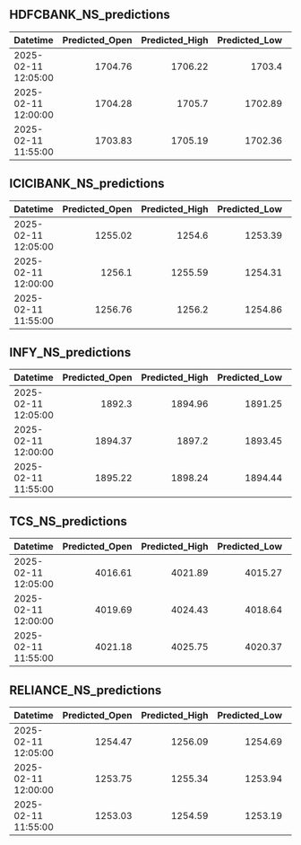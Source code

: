 ## HDFCBANK_NS_predictions
| Datetime            |   Predicted_Open |   Predicted_High |   Predicted_Low |   Predicted_Close |   Predicted_Volume |
|:--------------------|-----------------:|-----------------:|----------------:|------------------:|-------------------:|
| 2025-02-11 12:05:00 |          1704.76 |          1706.22 |         1703.4  |           1704.32 |             114478 |
| 2025-02-11 12:00:00 |          1704.28 |          1705.7  |         1702.89 |           1703.87 |             109357 |
| 2025-02-11 11:55:00 |          1703.83 |          1705.19 |         1702.36 |           1703.37 |             105008 |

## ICICIBANK_NS_predictions
| Datetime            |   Predicted_Open |   Predicted_High |   Predicted_Low |   Predicted_Close |   Predicted_Volume |
|:--------------------|-----------------:|-----------------:|----------------:|------------------:|-------------------:|
| 2025-02-11 12:05:00 |          1255.02 |          1254.6  |         1253.39 |           1255.22 |            76361.4 |
| 2025-02-11 12:00:00 |          1256.1  |          1255.59 |         1254.31 |           1256.2  |            78481.9 |
| 2025-02-11 11:55:00 |          1256.76 |          1256.2  |         1254.86 |           1256.8  |            81192.2 |

## INFY_NS_predictions
| Datetime            |   Predicted_Open |   Predicted_High |   Predicted_Low |   Predicted_Close |   Predicted_Volume |
|:--------------------|-----------------:|-----------------:|----------------:|------------------:|-------------------:|
| 2025-02-11 12:05:00 |          1892.3  |          1894.96 |         1891.25 |           1891.16 |            38559.5 |
| 2025-02-11 12:00:00 |          1894.37 |          1897.2  |         1893.45 |           1893.46 |            38887.4 |
| 2025-02-11 11:55:00 |          1895.22 |          1898.24 |         1894.44 |           1894.5  |            39523.4 |

## TCS_NS_predictions
| Datetime            |   Predicted_Open |   Predicted_High |   Predicted_Low |   Predicted_Close |   Predicted_Volume |
|:--------------------|-----------------:|-----------------:|----------------:|------------------:|-------------------:|
| 2025-02-11 12:05:00 |          4016.61 |          4021.89 |         4015.27 |           4019.03 |            19926.2 |
| 2025-02-11 12:00:00 |          4019.69 |          4024.43 |         4018.64 |           4022.23 |            19650.4 |
| 2025-02-11 11:55:00 |          4021.18 |          4025.75 |         4020.37 |           4023.82 |            19009.4 |

## RELIANCE_NS_predictions
| Datetime            |   Predicted_Open |   Predicted_High |   Predicted_Low |   Predicted_Close |   Predicted_Volume |
|:--------------------|-----------------:|-----------------:|----------------:|------------------:|-------------------:|
| 2025-02-11 12:05:00 |          1254.47 |          1256.09 |         1254.69 |           1255.1  |            74028   |
| 2025-02-11 12:00:00 |          1253.75 |          1255.34 |         1253.94 |           1254.41 |            69887.1 |
| 2025-02-11 11:55:00 |          1253.03 |          1254.59 |         1253.19 |           1253.71 |            68112.7 |

